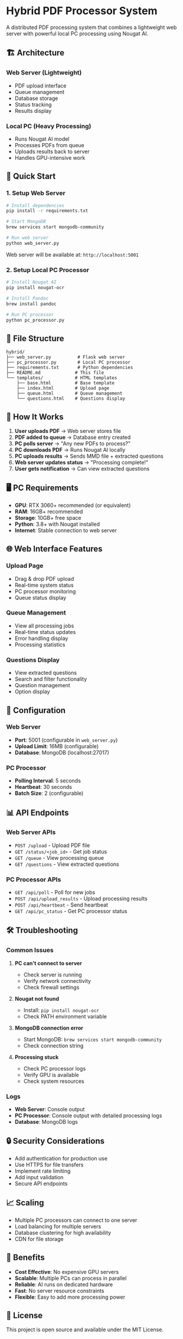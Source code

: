 # Hybrid PDF Processor System

A distributed PDF processing system that combines a lightweight web server with powerful local PC processing using Nougat AI.

## 🏗️ Architecture

### Web Server (Lightweight)
- PDF upload interface
- Queue management
- Database storage
- Status tracking
- Results display

### Local PC (Heavy Processing)
- Runs Nougat AI model
- Processes PDFs from queue
- Uploads results back to server
- Handles GPU-intensive work

## 🚀 Quick Start

### 1. Setup Web Server

```bash
# Install dependencies
pip install -r requirements.txt

# Start MongoDB
brew services start mongodb-community

# Run web server
python web_server.py
```

Web server will be available at: `http://localhost:5001`

### 2. Setup Local PC Processor

```bash
# Install Nougat AI
pip install nougat-ocr

# Install Pandoc
brew install pandoc

# Run PC processor
python pc_processor.py
```

## 📁 File Structure

```
hybrid/
├── web_server.py          # Flask web server
├── pc_processor.py        # Local PC processor
├── requirements.txt       # Python dependencies
├── README.md             # This file
└── templates/            # HTML templates
    ├── base.html         # Base template
    ├── index.html        # Upload page
    ├── queue.html        # Queue management
    └── questions.html    # Questions display
```

## 🔄 How It Works

1. **User uploads PDF** → Web server stores file
2. **PDF added to queue** → Database entry created
3. **PC polls server** → "Any new PDFs to process?"
4. **PC downloads PDF** → Runs Nougat AI locally
5. **PC uploads results** → Sends MMD file + extracted questions
6. **Web server updates status** → "Processing complete!"
7. **User gets notification** → Can view extracted questions

## 🖥️ PC Requirements

- **GPU**: RTX 3060+ recommended (or equivalent)
- **RAM**: 16GB+ recommended
- **Storage**: 10GB+ free space
- **Python**: 3.8+ with Nougat installed
- **Internet**: Stable connection to web server

## 🌐 Web Interface Features

### Upload Page
- Drag & drop PDF upload
- Real-time system status
- PC processor monitoring
- Queue status display

### Queue Management
- View all processing jobs
- Real-time status updates
- Error handling display
- Processing statistics

### Questions Display
- View extracted questions
- Search and filter functionality
- Question management
- Option display

## 🔧 Configuration

### Web Server
- **Port**: 5001 (configurable in `web_server.py`)
- **Upload Limit**: 16MB (configurable)
- **Database**: MongoDB (localhost:27017)

### PC Processor
- **Polling Interval**: 5 seconds
- **Heartbeat**: 30 seconds
- **Batch Size**: 2 (configurable)

## 📊 API Endpoints

### Web Server APIs
- `POST /upload` - Upload PDF file
- `GET /status/<job_id>` - Get job status
- `GET /queue` - View processing queue
- `GET /questions` - View extracted questions

### PC Processor APIs
- `GET /api/poll` - Poll for new jobs
- `POST /api/upload_results` - Upload processing results
- `POST /api/heartbeat` - Send heartbeat
- `GET /api/pc_status` - Get PC processor status

## 🛠️ Troubleshooting

### Common Issues

1. **PC can't connect to server**
   - Check server is running
   - Verify network connectivity
   - Check firewall settings

2. **Nougat not found**
   - Install: `pip install nougat-ocr`
   - Check PATH environment variable

3. **MongoDB connection error**
   - Start MongoDB: `brew services start mongodb-community`
   - Check connection string

4. **Processing stuck**
   - Check PC processor logs
   - Verify GPU is available
   - Check system resources

### Logs

- **Web Server**: Console output
- **PC Processor**: Console output with detailed processing logs
- **Database**: MongoDB logs

## 🔒 Security Considerations

- Add authentication for production use
- Use HTTPS for file transfers
- Implement rate limiting
- Add input validation
- Secure API endpoints

## 📈 Scaling

- Multiple PC processors can connect to one server
- Load balancing for multiple servers
- Database clustering for high availability
- CDN for file storage

## 🎯 Benefits

- **Cost Effective**: No expensive GPU servers
- **Scalable**: Multiple PCs can process in parallel
- **Reliable**: AI runs on dedicated hardware
- **Fast**: No server resource constraints
- **Flexible**: Easy to add more processing power

## 📝 License

This project is open source and available under the MIT License.
